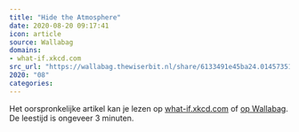```yaml
---
title: "Hide the Atmosphere"
date: 2020-08-20 09:17:41
icon: article
source: Wallabag
domains:
- what-if.xkcd.com
src_url: "https://wallabag.thewiserbit.nl/share/6133491e45ba24.01457351"
2020: "08"
categories:
---
```

Het oorspronkelijke artikel kan je lezen op [what-if.xkcd.com](https://what-if.xkcd.com/153/) of [op Wallabag](https://wallabag.thewiserbit.nl/share/6133491e45ba24.01457351). De leestijd is ongeveer 3 minuten.